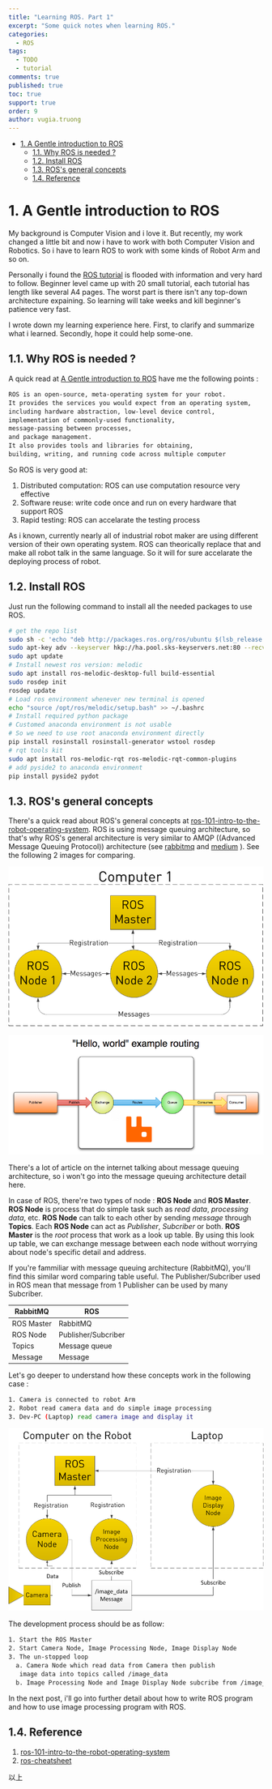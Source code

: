 ```yaml
---
title: "Learning ROS. Part 1"
excerpt: "Some quick notes when learning ROS."
categories: 
  - ROS
tags: 
  - TODO
  - tutorial
comments: true
published: true
toc: true
support: true
order: 9
author: vugia.truong
---
```


<!-- TOC -->

- [1. A Gentle introduction to ROS](#1-a-gentle-introduction-to-ros)
  - [1.1. Why ROS is needed ?](#11-why-ros-is-needed)
  - [1.2. Install ROS](#12-install-ros)
  - [1.3. ROS's general concepts](#13-ross-general-concepts)
  - [1.4. Reference](#14-reference)

<!-- /TOC -->
  
# 1. A Gentle introduction to ROS

My background is Computer Vision and i love it. But recently, my work changed a little bit and now i have to work with both Computer Vision and Robotics. So i have to learn ROS to work with some kinds of Robot Arm and so on.

Personally i found the [ROS tutorial](http://wiki.ros.org/ROS/Tutorials) is flooded with information and very hard to follow. Beginner level came up with 20 small tutorial, each tutorial has length like several A4 pages. The worst part is there isn't any top-down architecture expaining. So learning will take weeks and kill beginner's patience very fast. 

I wrote down my learning experience here. First, to clarify and summarize what i learned. Secondly, hope it could help some-one. 

## 1.1. Why ROS is needed ? 

A quick read at [A Gentle introduction to ROS](https://www.amazon.co.jp/Gentle-Introduction-ROS-Jason-OKane/dp/1492143235) have me the following points :

```bash
ROS is an open-source, meta-operating system for your robot. 
It provides the services you would expect from an operating system, 
including hardware abstraction, low-level device control, 
implementation of commonly-used functionality, 
message-passing between processes, 
and package management. 
It also provides tools and libraries for obtaining, 
building, writing, and running code across multiple computer
```

So ROS is very good at:

1. Distributed computation: ROS can use computation resource very effective
2. Software reuse: write code once and run on every hardware that support ROS
3. Rapid testing: ROS can accelarate the testing process

As i known, currently nearly all of industrial robot maker are using different version of their own operating system. ROS can theorically replace that and make all robot talk in the same language. So it will for sure accelarate the deploying process of robot.

## 1.2. Install ROS

Just run the following command to install all the needed packages to use ROS. 

```bash
# get the repo list
sudo sh -c 'echo "deb http://packages.ros.org/ros/ubuntu $(lsb_release -sc) main" > /etc/apt/sources.list.d/ros-latest.list'
sudo apt-key adv --keyserver hkp://ha.pool.sks-keyservers.net:80 --recv-key 421C365BD9FF1F717815A3895523BAEEB01FA116
sudo apt update
# Install newest ros version: melodic
sudo apt install ros-melodic-desktop-full build-essential
sudo rosdep init
rosdep update
# Load ros environment whenever new terminal is opened
echo "source /opt/ros/melodic/setup.bash" >> ~/.bashrc
# Install required python package
# Customed anaconda environment is not usable
# So we need to use root anaconda environment directly
pip install rosinstall rosinstall-generator wstool rosdep
# rqt tools kit
sudo apt install ros-melodic-rqt ros-melodic-rqt-common-plugins 
# add pyside2 to anaconda environment
pip install pyside2 pydot
```

## 1.3. ROS's general concepts

There's a quick read about ROS's general concepts at [ros-101-intro-to-the-robot-operating-system](https://robohub.org/ros-101-intro-to-the-robot-operating-system/). ROS is using message queuing architecture, so that's why ROS's general architecture is very similar to AMQP ((Advanced Message Queuing Protocol)) architecture (see [rabbitmq](https://www.rabbitmq.com/tutorials/amqp-concepts.html) and [medium](https://medium.com/startlovingyourself/need-of-messaging-queues-in-microservices-architecture-91de0db89120) ).
See the following 2 images for comparing.

![ROS's general concepts](/assets/images/ros/ros101-1.png)

![AMQP concept](/assets/images/ros/hello-world-example-routing.png)

There's a lot of article on the internet talking about message queuing architecture, so i won't go into the message queuing architecture detail here. 

In case of ROS, there're two types of node : **ROS Node** and **ROS Master**. **ROS Node** is process that do simple task such as *read data*, *processing data*, etc. **ROS Node** can talk to each other by sending *message* through **Topics**. Each **ROS Node** can act as *Publisher*, *Subcriber* or both. **ROS Master** is the *root* process that work as a look up table. By using this look up table, we can exchange message between each node without worrying about node's specific detail and address. 

If you're fammiliar with message queuing architecture (RabbitMQ), you'll find this similar word comparing table useful. The Publisher/Subcriber used in ROS mean that message from 1 Publisher can be used by many Subcriber. 

|  RabbitMQ  |        ROS         |
| ---------- | ------------------ |
| ROS Master | RabbitMQ           |
| ROS Node   | Publisher/Subcriber |
| Topics     | Message queue      |
| Message    | Message            |

Let's go deeper to understand how these concepts work in the following case :

```bash
1. Camera is connected to robot Arm
2. Robot read camera data and do simple image processing
3. Dev-PC (Laptop) read camera image and display it
```

![ROS's general concepts 3](/assets/images/ros/ros101-3.png)

The development process should be as follow:

```bash
1. Start the ROS Master
2. Start Camera Node, Image Processing Node, Image Display Node
3. The un-stopped loop
  a. Camera Node which read data from Camera then publish
   image data into topics called /image_data
  b. Image Processing Node and Image Display Node subcribe from /image_data topics and consume the message 
```

In the next post, i'll go into further detail about how to write ROS program and how to use image processing program with ROS.

## 1.4. Reference

1. [ros-101-intro-to-the-robot-operating-system](https://robohub.org/ros-101-intro-to-the-robot-operating-system/)
2. [ros-cheatsheet](http://www.clearpathrobotics.com/ros-cheat-sheet)

以上